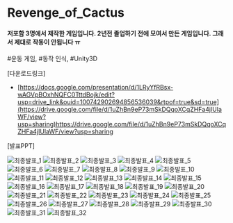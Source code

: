 # Revenge_of_Cactus
#### 저포함 3명에서 제작한 게임입니다. 2년전 졸업하기 전에 모여서 만든 게임입니다. 그래서 제대로 작동이 안됩니다 ㅠ
#운동 게임, #동작 인식, #Unity3D 

[다운로드링크]
- [https://docs.google.com/presentation/d/1LRyYfRBsx-wAGVpBOxhNQFC0TttdBojk/edit?usp=drive_link&ouid=100742902694856536039&rtpof=true&sd=true](https://drive.google.com/file/d/1uZhBn9eP73mSkDQqoXCqZHFa4jIUlaWF/view?usp=sharing)https://drive.google.com/file/d/1uZhBn9eP73mSkDQqoXCqZHFa4jIUlaWF/view?usp=sharing

[발표PPT]

![최종발표_1](https://github.com/gkxotjd12312/Revenge_of_Cactus/assets/54784059/12061b8e-77b4-48ba-a919-59c23325f257)
![최종발표_2](https://github.com/gkxotjd12312/Revenge_of_Cactus/assets/54784059/9c58d7da-a23a-4ab2-8a91-204a423d343f)
![최종발표_3](https://github.com/gkxotjd12312/Revenge_of_Cactus/assets/54784059/4f5ff816-7a19-422e-bec1-f0fe9c1998cd)
![최종발표_4](https://github.com/gkxotjd12312/Revenge_of_Cactus/assets/54784059/c2698cba-80ae-4bc9-a430-7a24a4bd1c26)
![최종발표_5](https://github.com/gkxotjd12312/Revenge_of_Cactus/assets/54784059/bcae434d-f725-4c51-96b1-dfff3b5f97b7)
![최종발표_6](https://github.com/gkxotjd12312/Revenge_of_Cactus/assets/54784059/a3e8f8b2-8dc1-4863-bf53-3120d736a7f5)
![최종발표_7](https://github.com/gkxotjd12312/Revenge_of_Cactus/assets/54784059/699a02bd-4be3-4dc4-9f66-67bd03f0726a)
![최종발표_8](https://github.com/gkxotjd12312/Revenge_of_Cactus/assets/54784059/c1dd82fe-cb2a-4a6a-b5ee-6e0cc2ec8463)
![최종발표_9](https://github.com/gkxotjd12312/Revenge_of_Cactus/assets/54784059/a64c84d4-7da1-414f-b3e4-d82c825bf449)
![최종발표_10](https://github.com/gkxotjd12312/Revenge_of_Cactus/assets/54784059/73cec175-fbf7-403b-b9dd-10b20078c005)
![최종발표_11](https://github.com/gkxotjd12312/Revenge_of_Cactus/assets/54784059/35aad29c-26aa-4550-9897-1c13297552f2)
![최종발표_12](https://github.com/gkxotjd12312/Revenge_of_Cactus/assets/54784059/7f575d9b-1032-4ea9-b75b-31855b7d29c5)
![최종발표_13](https://github.com/gkxotjd12312/Revenge_of_Cactus/assets/54784059/8de4a113-9c7f-4d5b-b03c-19a1a6e058c3)
![최종발표_14](https://github.com/gkxotjd12312/Revenge_of_Cactus/assets/54784059/e08bb7d6-8455-4230-9a05-4ce05eefb530)
![최종발표_15](https://github.com/gkxotjd12312/Revenge_of_Cactus/assets/54784059/ea572b7a-603a-4ba5-9c57-6f79ba1bd932)
![최종발표_16](https://github.com/gkxotjd12312/Revenge_of_Cactus/assets/54784059/d460fdcd-13f0-4f33-be52-cd542a267df3)
![최종발표_17](https://github.com/gkxotjd12312/Revenge_of_Cactus/assets/54784059/752f4d69-96a8-41bf-ad0a-ae5bf4618773)
![최종발표_18](https://github.com/gkxotjd12312/Revenge_of_Cactus/assets/54784059/d8a98442-a31f-499d-b5ad-926b480d71ee)
![최종발표_19](https://github.com/gkxotjd12312/Revenge_of_Cactus/assets/54784059/36e4d2df-8c08-4f6c-91a3-924480172a63)
![최종발표_20](https://github.com/gkxotjd12312/Revenge_of_Cactus/assets/54784059/e1a09099-90d6-4daa-bab9-95c9e7f1c6e9)
![최종발표_21](https://github.com/gkxotjd12312/Revenge_of_Cactus/assets/54784059/5ef1b26a-cadf-424f-899c-8e3bb9bf8857)
![최종발표_22](https://github.com/gkxotjd12312/Revenge_of_Cactus/assets/54784059/5dd5ad5e-f124-4c23-91eb-e16c743f4d9c)
![최종발표_23](https://github.com/gkxotjd12312/Revenge_of_Cactus/assets/54784059/50c71aec-ba3c-4bfa-95e0-873753aa8444)
![최종발표_24](https://github.com/gkxotjd12312/Revenge_of_Cactus/assets/54784059/56ee7819-c28d-4459-aaac-adfb730a1149)
![최종발표_25](https://github.com/gkxotjd12312/Revenge_of_Cactus/assets/54784059/3b655b55-1fcb-4564-890b-19abeed00fbd)
![최종발표_26](https://github.com/gkxotjd12312/Revenge_of_Cactus/assets/54784059/9159f790-eb48-4008-b204-202087143f25)
![최종발표_27](https://github.com/gkxotjd12312/Revenge_of_Cactus/assets/54784059/1c8948b5-e4e7-4d52-8686-27c70af92646)
![최종발표_28](https://github.com/gkxotjd12312/Revenge_of_Cactus/assets/54784059/b35ebe81-1e7f-478a-98d6-715b44ed8506)
![최종발표_29](https://github.com/gkxotjd12312/Revenge_of_Cactus/assets/54784059/49b80a1e-0bfe-4e8c-8f07-b98683542eda)
![최종발표_30](https://github.com/gkxotjd12312/Revenge_of_Cactus/assets/54784059/03b772e6-c6e1-4773-b3ef-5a548d24dbc4)
![최종발표_31](https://github.com/gkxotjd12312/Revenge_of_Cactus/assets/54784059/c6f688a8-c9b1-4545-83d9-ec198ba9fa94)
![최종발표_32](https://github.com/gkxotjd12312/Revenge_of_Cactus/assets/54784059/c1060b12-65b5-4bd4-b878-960bf360eec1)
















